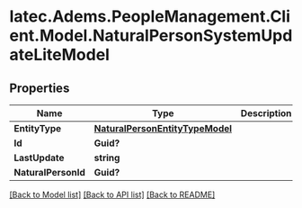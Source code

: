 # Iatec.Adems.PeopleManagement.Client.Model.NaturalPersonSystemUpdateLiteModel
## Properties

Name | Type | Description | Notes
------------ | ------------- | ------------- | -------------
**EntityType** | [**NaturalPersonEntityTypeModel**](NaturalPersonEntityTypeModel.md) |  | [optional] 
**Id** | **Guid?** |  | [optional] 
**LastUpdate** | **string** |  | [optional] 
**NaturalPersonId** | **Guid?** |  | [optional] 

[[Back to Model list]](../README.md#documentation-for-models) [[Back to API list]](../README.md#documentation-for-api-endpoints) [[Back to README]](../README.md)

